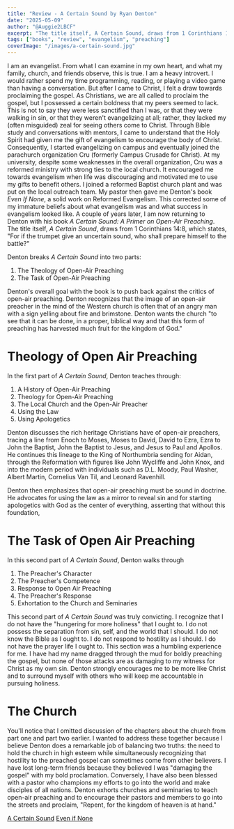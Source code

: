 ```yaml
---
title: "Review - A Certain Sound by Ryan Denton"
date: "2025-05-09"
author: "@Auggie2LBCF"
excerpt: "The title itself, A Certain Sound, draws from 1 Corinthians 14:8, which states, \"For if the trumpet give an uncertain sound, who shall prepare himself to the battle?\""
tags: ["books", "review", "evangelism", "preaching"]
coverImage: "/images/a-certain-sound.jpg"
---
```


I am an evangelist. From what I can examine in my own heart, and what my family, church, and friends observe, this is true. I am a heavy introvert. I would rather spend my time programming, reading, or playing a video game than having a conversation. But after I came to Christ, I felt a draw towards proclaiming the gospel. As Christians, we are all called to proclaim the gospel, but I possessed a certain boldness that my peers seemed to lack. This is not to say they were less sanctified than I was, or that they were walking in sin, or that they weren't evangelizing at all; rather, they lacked my (often misguided) zeal for seeing others come to Christ. Through Bible study and conversations with mentors, I came to understand that the Holy Spirit had given me the gift of evangelism to encourage the body of Christ. Consequently, I started evangelizing on campus and eventually joined the parachurch organization Cru (formerly Campus Crusade for Christ). At my university, despite some weaknesses in the overall organization, Cru was a reformed ministry with strong ties to the local church. It encouraged me towards evangelism when life was discouraging and motivated me to use my gifts to benefit others. I joined a reformed Baptist church plant and was put on the local outreach team. My pastor then gave me Denton's book _Even If None_, a solid work on Reformed Evangelism. This corrected some of my immature beliefs about what evangelism was and what success in evangelism looked like. A couple of years later, I am now returning to Denton with his book _A Certain Sound: A Primer on Open-Air Preaching_. The title itself, _A Certain Sound_, draws from 1 Corinthians 14:8, which states, "For if the trumpet give an uncertain sound, who shall prepare himself to the battle?"

Denton breaks _A Certain Sound_ into two parts:
1. The Theology of Open-Air Preaching
2. The Task of Open-Air Preaching

Denton's overall goal with the book is to push back against the critics of open-air preaching. Denton recognizes that the image of an open-air preacher in the mind of the Western church is often that of an angry man with a sign yelling about fire and brimstone. Denton wants the church "to see that it can be done, in a proper, biblical way and that this form of preaching has harvested much fruit for the kingdom of God."

# Theology of Open Air Preaching
In the first part of _A Certain Sound_, Denton teaches through:
1. A History of Open-Air Preaching
2. Theology for Open-Air Preaching
3. The Local Church and the Open-Air Preacher
4. Using the Law
5. Using Apologetics

Denton discusses the rich heritage Christians have of open-air preachers, tracing a line from Enoch to Moses, Moses to David, David to Ezra, Ezra to John the Baptist, John the Baptist to Jesus, and Jesus to Paul and Apollos. He continues this lineage to the King of Northumbria sending for Aidan, through the Reformation with figures like John Wycliffe and John Knox, and into the modern period with individuals such as D.L. Moody, Paul Washer, Albert Martin, Cornelius Van Til, and Leonard Ravenhill.

Denton then emphasizes that open-air preaching must be sound in doctrine. He advocates for using the law as a mirror to reveal sin and for starting apologetics with God as the center of everything, asserting that without this foundation,

# The Task of Open Air Preaching
In this second part of *A Certain Sound*, Denton walks through
1. The Preacher's Character
2. The Preacher's Competence
3. Response to Open Air Preaching
4. The Preacher's Response
5. Exhortation to the Church and Seminaries

This second part of _A Certain Sound_ was truly convicting. I recognize that I do not have the "hungering for more holiness" that I ought to. I do not possess the separation from sin, self, and the world that I should. I do not know the Bible as I ought to. I do not respond to hostility as I should. I do not have the prayer life I ought to. This section was a humbling experience for me. I have had my name dragged through the mud for boldly preaching the gospel, but none of those attacks are as damaging to my witness for Christ as my own sin. Denton strongly encourages me to be more like Christ and to surround myself with others who will keep me accountable in pursuing holiness.
# The Church
You'll notice that I omitted discussion of the chapters about the church from part one and part two earlier. I wanted to address these together because I believe Denton does a remarkable job of balancing two truths: the need to hold the church in high esteem while simultaneously recognizing that hostility to the preached gospel can sometimes come from other believers. I have lost long-term friends because they believed I was "damaging the gospel" with my bold proclamation. Conversely, I have also been blessed with a pastor who champions my efforts to go into the world and make disciples of all nations. Denton exhorts churches and seminaries to teach open-air preaching and to encourage their pastors and members to go into the streets and proclaim, "Repent, for the kingdom of heaven is at hand."


[A Certain Sound](https://heritagebooks.org/products/a-certain-sound-a-primer-on-open-air-preaching-denton-smith.html)
[Even if None](https://www.firstloveministries.org/product/even-if-none-reclaiming-biblical-evangelism/)
